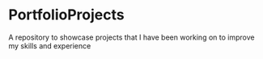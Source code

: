 # PortfolioProjects
A repository to showcase projects that I have been working on to improve my skills and experience
